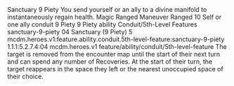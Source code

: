 <ability>
  <name>Sanctuary</name>
  <cost>9 Piety</cost>
  <flavor>You send yourself or an ally to a divine manifold to instantaneously regain health.</flavor>
  <keywords>
    <keyword>Magic</keyword>
    <keyword>Ranged</keyword>
  </keywords>
  <type>Maneuver</type>
  <distance>Ranged 10</distance>
  <target>Self or one ally</target>
  <metadata>
    <class>conduit</class>
    <cost>9 Piety</cost>
    <cost_amount>9</cost_amount>
    <cost_resource>Piety</cost_resource>
    <feature_type>ability</feature_type>
    <file_dpath>Conduit/5th-Level Features</file_dpath>
    <item_id>sanctuary-9-piety</item_id>
    <item_index>04</item_index>
    <item_name>Sanctuary (9 Piety)</item_name>
    <level>5</level>
    <scc>mcdm.heroes.v1:feature.ability.conduit.5th-level-feature:sanctuary-9-piety</scc>
    <scdc>1.1.1:5.2.7.4:04</scdc>
    <source>mcdm.heroes.v1</source>
    <type>feature/ability/conduit/5th-level-feature</type>
  </metadata>
  <effects>
    <effect type="mundane">The target is removed from the encounter map until the start of their next turn and can spend any number of Recoveries. At the start of their turn, the target reappears in the space they left or the nearest unoccupied space of their choice.</effect>
  </effects>
</ability>
